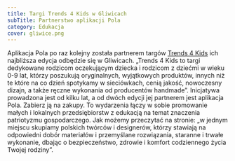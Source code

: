 ```yaml
---
title: Targi Trends 4 Kids w Gliwicach
subTitle: Partnerstwo aplikacji Pola
category: Edukacja
cover: gliwice.png
---
```


Aplikacja Pola po raz kolejny została partnerem targów [Trends 4 Kids](https://trends4kids.pl/) ich najbliższa edycja odbędzie się w Gliwicach.
„Trends 4 Kids to targi dedykowane rodzicom oczekującym dziecka i rodzicom z dziećmi w wieku 0-9 lat, którzy poszukują oryginalnych, wyjątkowych produktów, innych niż te które na co dzień spotykamy w sieciówkach, cenią jakość, nowoczesny dizajn, a także ręczne wykonania od producentów handmade”.
Inicjatywa prowadzona jest od kilku lat, a od dwóch edycji jej partnerem jest aplikacja Pola. Zabierz ją na zakupy. To wydarzenia łączy w sobie promowanie małych i lokalnych przedsiębiorstw z edukacją na temat znaczenia patriotyzmu gospodarczego. Jak możemy przeczytać na stronie:
„w jednym miejscu skupiamy polskich twórców i designerów, którzy stawiają na odpowiedni dobór materiałów i przemyślane rozwiązania, staranne i trwałe wykonanie, dbając o bezpieczeństwo, zdrowie i komfort codziennego życia Twojej rodziny”.
